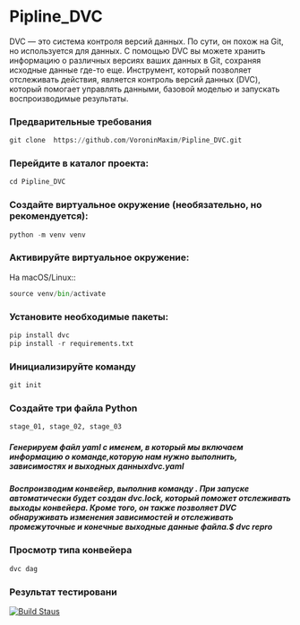 # Pipline_DVC

DVC — это система контроля версий данных. По сути, он похож на Git, но используется 
для данных. С помощью DVC вы можете хранить информацию о различных версиях ваших данных 
в Git, сохраняя исходные данные где-то еще.
Инструмент, который позволяет отслеживать действия, является контроль версий данных (DVC),
который помогает управлять данными, базовой моделью и запускать воспроизводимые результаты.

###  Предварительные требования
```python
git clone  https://github.com/VoroninMaxim/Pipline_DVC.git
```
### Перейдите в каталог проекта:
```python
cd Pipline_DVC
```
### Создайте виртуальное окружение (необязательно, но рекомендуется):
```python
python -m venv venv
```
### Активируйте виртуальное окружение:
На macOS/Linux::
```python
source venv/bin/activate
```
### Установите необходимые пакеты:
```python
pip install dvc
pip install -r requirements.txt
```
### Инициализируйте команду
```python
git init
```

### Создайте три файла Python
```python
stage_01, stage_02, stage_03
```

##### Генерируем файл yaml с именем, в который мы включаем информацию о команде,которую нам нужно выполнить, зависимостях и выходных данныхdvc.yaml

##### Воспроизводим конвейер, выполнив команду . При запуске автоматически будет создан dvc.lock, который поможет отслеживать выходы конвейера. Кроме того, он также позволяет DVC обнаруживать изменения зависимостей и отслеживать промежуточные и конечные выходные данные файла.$ dvc repro

### Просмотр типа конвейера 
```python
dvc dag
```

### Результат тестировани
[![Build Staus](https://github.com/VoroninMaxim/Pipline_DVC/actions/workflows/python-app.yml/badge.svg?branch=main)](https://github.com/VoroninMaxim/Pipline_DVC/actions/workflows/python-app.yml)


